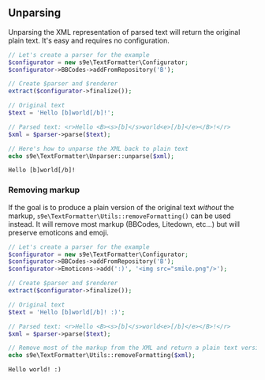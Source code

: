 <h2>Unparsing</h2>

Unparsing the XML representation of parsed text will return the original plain text. It's easy and requires no configuration.

```php
// Let's create a parser for the example
$configurator = new s9e\TextFormatter\Configurator;
$configurator->BBCodes->addFromRepository('B');

// Create $parser and $renderer
extract($configurator->finalize());

// Original text
$text = 'Hello [b]world[/b]!';

// Parsed text: <r>Hello <B><s>[b]</s>world<e>[/b]</e></B>!</r>
$xml = $parser->parse($text);

// Here's how to unparse the XML back to plain text
echo s9e\TextFormatter\Unparser::unparse($xml);
```
```
Hello [b]world[/b]!
```

### Removing markup

If the goal is to produce a plain version of the original text *without* the markup, `s9e\TextFormatter\Utils::removeFormatting()` can be used instead. It will remove most markup (BBCodes, Litedown, etc...) but will preserve emoticons and emoji.

```php
// Let's create a parser for the example
$configurator = new s9e\TextFormatter\Configurator;
$configurator->BBCodes->addFromRepository('B');
$configurator->Emoticons->add(':)', '<img src="smile.png"/>');

// Create $parser and $renderer
extract($configurator->finalize());

// Original text
$text = 'Hello [b]world[/b]! :)';

// Parsed text: <r>Hello <B><s>[b]</s>world<e>[/b]</e></B>!</r>
$xml = $parser->parse($text);

// Remove most of the markup from the XML and return a plain text version of the text
echo s9e\TextFormatter\Utils::removeFormatting($xml);
```
```
Hello world! :)
```